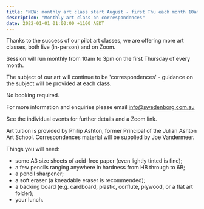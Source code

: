 ```yaml
---
title: "NEW: monthly art class start August - first Thu each month 10am-3pm"
description: "Monthly art class on correspondences"
date: 2022-01-01 01:00:00 +1100 AEDT
---
```


Thanks to the success of our pilot art classes, we are offering more art classes, both live (in-person) and on Zoom.

Session will run monthly from 10am to 3pm on the first Thursday of every month.

The subject of our art will continue to be 'correspondences' - guidance on the subject will be provided at each class.

No booking required.

For more information and enquiries please email [info@swedenborg.com.au](mailto:info@swedenborg.com.au)

See the individual events for further details and a Zoom link.

Art tuition is provided by Philip Ashton, former Principal of the Julian Ashton Art School. Correspondences material will be supplied by Joe Vandermeer.

Things you will need:
- some A3 size sheets of acid-free paper (even lightly tinted is fine);
- a few pencils ranging anywhere in hardness from HB through to 6B;
- a pencil sharpener; 
- a soft eraser (a kneadable eraser is recommended); 
- a backing board (e.g. cardboard, plastic, corflute, plywood, or a flat art folder);
- your lunch.